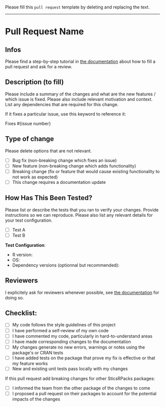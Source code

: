 Please fill this `pull request` template by deleting and replacing the text.

---

# Pull Request Name

## Infos

Please find a step-by-step tutorial in [the documentation](https://sticsrpacks.github.io/sandbox/articles/use-git-and-github.html#pull-request) about how to fill a pull request and ask for a review.

## Description (to fill)

Please include a summary of the changes and what are the new features / which issue is fixed. Please also include relevant motivation and context. List any dependencies that are required for this change.

If it fixes a particular issue, use this keyword to reference it: 

Fixes #{issue number}

## Type of change

Please delete options that are not relevant.

- [ ] Bug fix (non-breaking change which fixes an issue)
- [ ] New feature (non-breaking change which adds functionality)
- [ ] Breaking change (fix or feature that would cause existing functionality to not work as expected)
- [ ] This change requires a documentation update

## How Has This Been Tested?

Please list or describe the tests that you ran to verify your changes. Provide instructions so we can reproduce. Please also list any relevant details for your test configuration.

- [ ] Test A
- [ ] Test B

**Test Configuration**:
* R version:
* OS:
* Dependency versions (optionnal but recommended):

## Reviewers

I explicitely ask for reviewers whenever possible, see [the documentation](https://sticsrpacks.github.io/sandbox/articles/use-git-and-github.html#pull-request) for doing so.

## Checklist:

- [ ] My code follows the style guidelines of this project
- [ ] I have performed a self-review of my own code
- [ ] I have commented my code, particularly in hard-to-understand areas
- [ ] I have made corresponding changes to the documentation
- [ ] My changes generate no new errors, warnings or notes using the package's or CRAN tests
- [ ] I have added tests on the package that prove my fix is effective or that my feature works
- [ ] New and existing unit tests pass locally with my changes

If this pull request add breaking changes for other SticsRPacks packages: 
- [ ] I informed the team from the other package of the changes to come
- [ ] I proposed a pull request on their packages to account for the potential impacts of the changes
